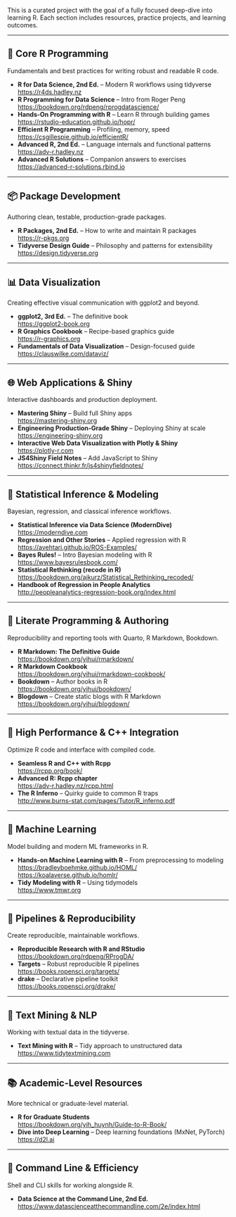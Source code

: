 This is a curated project with the goal of a fully focused deep-dive
into learning R. Each section includes resources, practice projects, and learning outcomes.

---

## 🧠 Core R Programming

Fundamentals and best practices for writing robust and readable R code.

- **R for Data Science, 2nd Ed.** – Modern R workflows using tidyverse  
  https://r4ds.hadley.nz  
- **R Programming for Data Science** – Intro from Roger Peng  
  https://bookdown.org/rdpeng/rprogdatascience/  
- **Hands-On Programming with R** – Learn R through building games  
  https://rstudio-education.github.io/hopr/  
- **Efficient R Programming** – Profiling, memory, speed  
  https://csgillespie.github.io/efficientR/  
- **Advanced R, 2nd Ed.** – Language internals and functional patterns  
  https://adv-r.hadley.nz  
- **Advanced R Solutions** – Companion answers to exercises  
  https://advanced-r-solutions.rbind.io  

---

## 📦 Package Development

Authoring clean, testable, production-grade packages.

- **R Packages, 2nd Ed.** – How to write and maintain R packages  
  https://r-pkgs.org  
- **Tidyverse Design Guide** – Philosophy and patterns for extensibility  
  https://design.tidyverse.org  

---

## 📊 Data Visualization

Creating effective visual communication with ggplot2 and beyond.

- **ggplot2, 3rd Ed.** – The definitive book  
  https://ggplot2-book.org  
- **R Graphics Cookbook** – Recipe-based graphics guide  
  https://r-graphics.org  
- **Fundamentals of Data Visualization** – Design-focused guide  
  https://clauswilke.com/dataviz/  

---

## 🌐 Web Applications & Shiny

Interactive dashboards and production deployment.

- **Mastering Shiny** – Build full Shiny apps  
  https://mastering-shiny.org  
- **Engineering Production-Grade Shiny** – Deploying Shiny at scale  
  https://engineering-shiny.org  
- **Interactive Web Data Visualization with Plotly & Shiny**  
  https://plotly-r.com  
- **JS4Shiny Field Notes** – Add JavaScript to Shiny  
  https://connect.thinkr.fr/js4shinyfieldnotes/  

---

## 🧪 Statistical Inference & Modeling

Bayesian, regression, and classical inference workflows.

- **Statistical Inference via Data Science (ModernDive)**  
  https://moderndive.com  
- **Regression and Other Stories** – Applied regression with R  
  https://avehtari.github.io/ROS-Examples/  
- **Bayes Rules!** – Intro Bayesian modeling with R  
  https://www.bayesrulesbook.com/  
- **Statistical Rethinking (recode in R)**  
  https://bookdown.org/ajkurz/Statistical_Rethinking_recoded/  
- **Handbook of Regression in People Analytics**  
  http://peopleanalytics-regression-book.org/index.html  

---

## 📘 Literate Programming & Authoring

Reproducibility and reporting tools with Quarto, R Markdown, Bookdown.

- **R Markdown: The Definitive Guide**  
  https://bookdown.org/yihui/rmarkdown/  
- **R Markdown Cookbook**  
  https://bookdown.org/yihui/rmarkdown-cookbook/  
- **Bookdown** – Author books in R  
  https://bookdown.org/yihui/bookdown/  
- **Blogdown** – Create static blogs with R Markdown  
  https://bookdown.org/yihui/blogdown/  

---

## 📐 High Performance & C++ Integration

Optimize R code and interface with compiled code.

- **Seamless R and C++ with Rcpp**  
  https://rcpp.org/book/  
- **Advanced R: Rcpp chapter**  
  https://adv-r.hadley.nz/rcpp.html  
- **The R Inferno** – Quirky guide to common R traps  
  http://www.burns-stat.com/pages/Tutor/R_inferno.pdf  

---

## 🤖 Machine Learning

Model building and modern ML frameworks in R.

- **Hands-on Machine Learning with R** – From preprocessing to modeling  
  https://bradleyboehmke.github.io/HOML/  
  https://koalaverse.github.io/homlr/  
- **Tidy Modeling with R** – Using tidymodels  
  https://www.tmwr.org  

---

## 🧹 Pipelines & Reproducibility

Create reproducible, maintainable workflows.

- **Reproducible Research with R and RStudio**  
  https://bookdown.org/rdpeng/RProgDA/  
- **Targets** – Robust reproducible R pipelines  
  https://books.ropensci.org/targets/  
- **drake** – Declarative pipeline toolkit  
  https://books.ropensci.org/drake/  

---

## 📝 Text Mining & NLP

Working with textual data in the tidyverse.

- **Text Mining with R** – Tidy approach to unstructured data  
  https://www.tidytextmining.com  

---

## 📚 Academic-Level Resources

More technical or graduate-level material.

- **R for Graduate Students**  
  https://bookdown.org/yih_huynh/Guide-to-R-Book/  
- **Dive into Deep Learning** – Deep learning foundations (MxNet, PyTorch)  
  https://d2l.ai  

---

## 🔧 Command Line & Efficiency

Shell and CLI skills for working alongside R.

- **Data Science at the Command Line, 2nd Ed.**  
  https://www.datascienceatthecommandline.com/2e/index.html  
